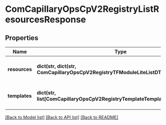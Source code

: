 # ComCapillaryOpsCpV2RegistryListResourcesResponse

## Properties
Name | Type | Description | Notes
------------ | ------------- | ------------- | -------------
**resources** | **dict(str, dict(str, ComCapillaryOpsCpV2RegistryTFModuleLiteListDTO))** | Grouped resources by type and name | [optional] 
**templates** | **dict(str, list[ComCapillaryOpsCpV2RegistryTemplateTemplateResponseDTO])** | Templates associated with the resources | [optional] 

[[Back to Model list]](../README.md#documentation-for-models) [[Back to API list]](../README.md#documentation-for-api-endpoints) [[Back to README]](../README.md)

